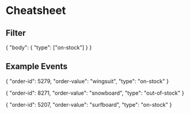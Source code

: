 # Cheatsheet

## Filter


{
  "body": {
    "type": ["on-stock"]
  }
}


## Example Events

{
  "order-id": 5279,
  "order-value": "wingsuit",
  "type": "on-stock"
}


{
  "order-id": 8271,
  "order-value": "snowboard",
  "type": "out-of-stock"
}



{
  "order-id": 5207,
  "order-value": "surfboard",
  "type": "on-stock"
}

